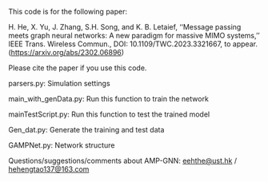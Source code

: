 This code is for the following paper:

H. He, X. Yu, J. Zhang, S.H. Song, and K. B. Letaief, ‘‘Message passing meets graph neural networks: A new paradigm for massive MIMO systems,’’ 
IEEE Trans. Wireless Commun., DOI: 10.1109/TWC.2023.3321667, to appear. (https://arxiv.org/abs/2302.06896)

Please cite the paper if you use this code.

parsers.py: Simulation settings

main_with_genData.py: Run this function to train the network

mainTestScript.py: Run this function to test the trained model

Gen_dat.py: Generate the training and test data

GAMPNet.py: Network structure

Questions/suggestions/comments about AMP-GNN: eehthe@ust.hk / hehengtao137@163.com
